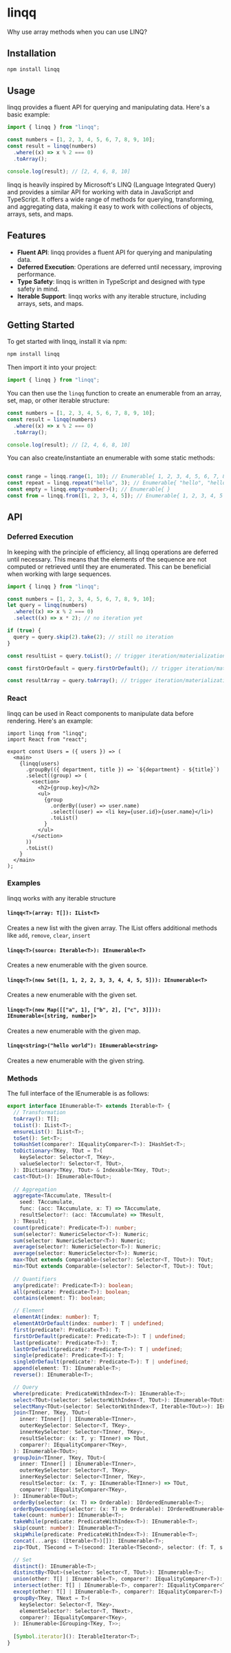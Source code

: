 # linqq

Why use array methods when you can use LINQ?

## Installation

```bash
npm install linqq
```

## Usage

linqq provides a fluent API for querying and manipulating data. Here's a basic example:

```typescript
import { linqq } from "linqq";

const numbers = [1, 2, 3, 4, 5, 6, 7, 8, 9, 10];
const result = linqq(numbers)
  .where((x) => x % 2 === 0)
  .toArray();

console.log(result); // [2, 4, 6, 8, 10]
```

linqq is heavily inspired by Microsoft's LINQ (Language Integrated Query) and provides a similar API for working with data in JavaScript and TypeScript. It offers a wide range of methods for querying, transforming, and aggregating data, making it easy to work with collections of objects, arrays, sets, and maps.

## Features

- **Fluent API**: linqq provides a fluent API for querying and manipulating data.
- **Deferred Execution**: Operations are deferred until necessary, improving performance.
- **Type Safety**: linqq is written in TypeScript and designed with type safety in mind.
- **Iterable Support**: linqq works with any iterable structure, including arrays, sets, and maps.

## Getting Started

To get started with linqq, install it via npm:

```bash
npm install linqq
```

Then import it into your project:

```typescript
import { linqq } from "linqq";
```

You can then use the `linqq` function to create an enumerable from an array, set, map, or other iterable structure:

```typescript
const numbers = [1, 2, 3, 4, 5, 6, 7, 8, 9, 10];
const result = linqq(numbers)
  .where((x) => x % 2 === 0)
  .toArray();

console.log(result); // [2, 4, 6, 8, 10]
```

You can also create/instantiate an enumerable with some static methods:

```typescript

const range = linqq.range(1, 10); // Enumerable{ 1, 2, 3, 4, 5, 6, 7, 8, 9, 10 }
const repeat = linqq.repeat("hello", 3); // Enumerable{ "hello", "hello", "hello" }
const empty = linqq.empty<number>(); // Enumerable{ }
const from = linqq.from([1, 2, 3, 4, 5]); // Enumerable{ 1, 2, 3, 4, 5 }
```

## API

### Deferred Execution

In keeping with the principle of efficiency, all linqq operations are deferred until necessary. This means that the elements of the sequence are not computed or retrieved until they are enumerated. This can be beneficial when working with large sequences.

```typescript
import { linqq } from "linqq";

const numbers = [1, 2, 3, 4, 5, 6, 7, 8, 9, 10];
let query = linqq(numbers)
  .where((x) => x % 2 === 0)
  .select((x) => x * 2); // no iteration yet

if (true) {
  query = query.skip(2).take(2); // still no iteration
}

const resultList = query.toList(); // trigger iteration/materialization

const firstOrDefault = query.firstOrDefault(); // trigger iteration/materialization

const resultArray = query.toArray(); // trigger iteration/materialization and transform to array
```

### React

linqq can be used in React components to manipulate data before rendering. Here's an example:

```tsx
import linqq from "linqq";
import React from "react";

export const Users = ({ users }) => (
  <main>
    {linqq(users)
      .groupBy(({ department, title }) => `${department} - ${title}`)
      .select((group) => (
        <section>
          <h2>{group.key}</h2>
          <ul>
            {group
              .orderBy((user) => user.name)
              .select((user) => <li key={user.id}>{user.name}</li>)
              .toList()
            }
          </ul>
        </section>
      ))
      .toList()
    }
  </main>
);
```

### Examples

linqq works with any iterable structure

#### `linqq<T>(array: T[]): IList<T>`

Creates a new list with the given array. The IList offers additional methods like `add`, `remove`, `clear`, `insert`

#### `linqq<T>(source: Iterable<T>): IEnumerable<T>`

Creates a new enumerable with the given source.

#### `linqq<T>(new Set([1, 1, 2, 2, 3, 3, 4, 4, 5, 5])): IEnumerable<T>`

Creates a new enumerable with the given set.

#### `linqq<T>(new Map([["a", 1], ["b", 2], ["c", 3]])): IEnumerable<[string, number]>`

Creates a new enumerable with the given map.

#### `linqq<string>("hello world"): IEnumerable<string>`

Creates a new enumerable with the given string.

### Methods

The full interface of the IEnumerable is as follows:

```typescript
export interface IEnumerable<T> extends Iterable<T> {
  // Transformation
  toArray(): T[];
  toList(): IList<T>;
  ensureList(): IList<T>;
  toSet(): Set<T>;
  toHashSet(comparer?: IEqualityComparer<T>): IHashSet<T>;
  toDictionary<TKey, TOut = T>(
    keySelector: Selector<T, TKey>,
    valueSelector?: Selector<T, TOut>,
  ): IDictionary<TKey, TOut> & Indexable<TKey, TOut>;
  cast<TOut>(): IEnumerable<TOut>;
  
  // Aggregation
  aggregate<TAccumulate, TResult>(
    seed: TAccumulate,
    func: (acc: TAccumulate, x: T) => TAccumulate,
    resultSelector?: (acc: TAccumulate) => TResult,
  ): TResult;
  count(predicate?: Predicate<T>): number;
  sum(selector?: NumericSelector<T>): Numeric;
  sum(selector: NumericSelector<T>): Numeric;
  average(selector?: NumericSelector<T>): Numeric;
  average(selector: NumericSelector<T>): Numeric;
  max<TOut extends Comparable>(selector?: Selector<T, TOut>): TOut;
  min<TOut extends Comparable>(selector?: Selector<T, TOut>): TOut;
  
  // Quantifiers
  any(predicate?: Predicate<T>): boolean;
  all(predicate: Predicate<T>): boolean;
  contains(element: T): boolean;

  // Element
  elementAt(index: number): T;
  elementAtOrDefault(index: number): T | undefined;
  first(predicate?: Predicate<T>): T;
  firstOrDefault(predicate?: Predicate<T>): T | undefined;
  last(predicate?: Predicate<T>): T;
  lastOrDefault(predicate?: Predicate<T>): T | undefined;
  single(predicate?: Predicate<T>): T;
  singleOrDefault(predicate?: Predicate<T>): T | undefined;
  append(element: T): IEnumerable<T>;
  reverse(): IEnumerable<T>;

  // Query
  where(predicate: PredicateWithIndex<T>): IEnumerable<T>;
  select<TOut>(selector: SelectorWithIndex<T, TOut>): IEnumerable<TOut>;
  selectMany<TOut>(selector: SelectorWithIndex<T, Iterable<TOut>>): IEnumerable<TOut>;
  join<TInner, TKey, TOut>(
    inner: TInner[] | IEnumerable<TInner>,
    outerKeySelector: Selector<T, TKey>,
    innerKeySelector: Selector<TInner, TKey>,
    resultSelector: (x: T, y: TInner) => TOut,
    comparer?: IEqualityComparer<TKey>,
  ): IEnumerable<TOut>;
  groupJoin<TInner, TKey, TOut>(
    inner: TInner[] | IEnumerable<TInner>,
    outerKeySelector: Selector<T, TKey>,
    innerKeySelector: Selector<TInner, TKey>,
    resultSelector: (x: T, y: IEnumerable<TInner>) => TOut,
    comparer?: IEqualityComparer<TKey>,
  ): IEnumerable<TOut>;
  orderBy(selector: (x: T) => Orderable): IOrderedEnumerable<T>;
  orderByDescending(selector: (x: T) => Orderable): IOrderedEnumerable<T>;
  take(count: number): IEnumerable<T>;
  takeWhile(predicate: PredicateWithIndex<T>): IEnumerable<T>;
  skip(count: number): IEnumerable<T>;
  skipWhile(predicate: PredicateWithIndex<T>): IEnumerable<T>;
  concat(...args: (Iterable<T>)[]): IEnumerable<T>;
  zip<TOut, TSecond = T>(second: Iterable<TSecond>, selector: (f: T, s: TSecond) => TOut): IEnumerable<TOut>;

  // Set
  distinct(): IEnumerable<T>;
  distinctBy<TOut>(selector: Selector<T, TOut>): IEnumerable<T>;
  union(other: T[] | IEnumerable<T>, comparer?: IEqualityComparer<T>): IEnumerable<T>;
  intersect(other: T[] | IEnumerable<T>, comparer?: IEqualityComparer<T>): IEnumerable<T>;
  except(other: T[] | IEnumerable<T>, comparer?: IEqualityComparer<T>): IEnumerable<T>;
  groupBy<TKey, TNext = T>(
    keySelector: Selector<T, TKey>,
    elementSelector?: Selector<T, TNext>,
    comparer?: IEqualityComparer<TKey>,
  ): IEnumerable<IGrouping<TKey, T>>;
  
  [Symbol.iterator](): IterableIterator<T>;
}
```
